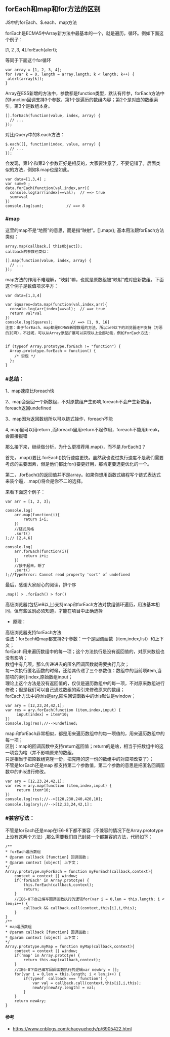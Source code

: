 ## forEach和map和for方法的区别

JS中的forEach、$.each、map方法

 
forEach是ECMA5中Array新方法中最基本的一个，就是遍历，循环。例如下面这个例子：

[1, 2 ,3, 4].forEach(alert);

等同于下面这个for循环

```
var array = [1, 2, 3, 4];
for (var k = 0, length = array.length; k < length; k++) {
 alert(array[k]);
}
```
Array在ES5新增的方法中，参数都是function类型，默认有传参，forEach方法中的function回调支持3个参数，第1个是遍历的数组内容；第2个是对应的数组索引，第3个是数组本身。

```
[].forEach(function(value, index, array) {
  // ...
});

```
对比jQuery中的$.each方法：

```
$.each([], function(index, value, array) {
  // ...
});
```

会发现，第1个和第2个参数正好是相反的，大家要注意了，不要记错了。后面类似的方法，例如$.map也是如此。

```
var data=[1,3,4] ; 
var sum=0 ;
data.forEach(function(val,index,arr){
  console.log(arr[index]==val);  // ==> true
  sum+=val            
})
console.log(sum);          // ==> 8

```
### #map

这里的map不是“地图”的意思，而是指“映射”。[].map(); 基本用法跟forEach方法类似：
```
array.map(callback,[ thisObject]);
callback的参数也类似：

[].map(function(value, index, array) {
  // ...
});

```

map方法的作用不难理解，“映射”嘛，也就是原数组被“映射”成对应新数组。下面这个例子是数值项求平方：

```
var data=[1,3,4]
 
var Squares=data.map(function(val,index,arr){
  console.log(arr[index]==val);  // ==> true
  return val*val           
})
console.log(Squares);        // ==> [1, 9, 16]
注意：由于forEach、map都是ECMA5新增数组的方法，所以ie9以下的浏览器还不支持（万恶的IE啊），不过呢，可以从Array原型扩展可以实现以上全部功能，例如forEach方法:


if (typeof Array.prototype.forEach != "function") {
  Array.prototype.forEach = function() {
    /* 实现 */
  };
}
```



 

 

### #总结：

1、map速度比foreach快

2、map会返回一个新数组，不对原数组产生影响,foreach不会产生新数组，foreach返回undefined

3、map因为返回数组所以可以链式操作，foreach不能

4, map里可以用return ,而foreach里用return不起作用，foreach不能用break，会直接报错

 

那么接下来，继续做分析，为什么更推荐用.map()，而不是.forEach()？

首先，.map()要比.forEach()执行速度更快。虽然我也说过执行速度不是我们需要考虑的主要因素，但是他们都比for()要更好用，那肯定要选更优化的一个。

第二，.forEach()的返回值并不是array。如果你想用函数式编程写个链式表达式来装个逼，.map()将会是你不二的选择。

来看下面这个例子：
```
var arr = [1, 2, 3];

console.log(
    arr.map(function(i){
        return i+i;
    })
    //链式风格
    .sort()
);// [2,4,6]

console.log(
    arr.forEach(function(i){
        return i+i;
    })
    //接不起来，断了
    .sort()
);//TypeError: Cannot read property 'sort' of undefined
```

最后，感谢大家耐心的阅读，排个序
```
.map() > .forEach() > for()
```

高级浏览器(包括ie9以上)支持map和forEach方法对数组循环遍历，用法基本相同，但有些区别必须知道，才能在项目中正确选择

* 原理：

高级浏览器支持forEach方法  
语法：forEach和map都支持2个参数：一个是回调函数（item,index,list）和上下文；  
forEach:用来遍历数组中的每一项；这个方法执行是没有返回值的，对原来数组也没有影响；  
数组中有几项，那么传递进去的匿名回调函数就需要执行几次；  
每一次执行匿名函数的时候，还给其传递了三个参数值：数组中的当前项item,当前项的索引index,原始数组input；  
理论上这个方法是没有返回值的，仅仅是遍历数组中的每一项，不对原来数组进行修改；但是我们可以自己通过数组的索引来修改原来的数组；  
forEach方法中的this是ary,匿名回调函数中的this默认是window；  
 
```
var ary = [12,23,24,42,1];
var res = ary.forEach(function (item,index,input) {
     input[index] = item*10;
})
console.log(res);//-->undefined;
```

map:和forEach非常相似，都是用来遍历数组中的每一项值的，用来遍历数组中的每一项；  
区别：map的回调函数中支持return返回值；return的是啥，相当于把数组中的这一项变为啥（并不影响原来的数组，  
只是相当于把原数组克隆一份，把克隆的这一份的数组中的对应项改变了）；  
不管是forEach还是map 都支持第二个参数值，第二个参数的意思是把匿名回调函数中的this进行修改。  

```
var ary = [12,23,24,42,1];
var res = ary.map(function (item,index,input) {
     return item*10;
})
console.log(res);//-->[120,230,240,420,10];
console.log(ary);//-->[12,23,24,42,1]；
```

### #兼容写法：
不管是forEach还是map在IE6-8下都不兼容（不兼容的情况下在Array.prototype上没有这两个方法）,那么需要我们自己封装一个都兼容的方法，代码如下：

```
/**
* forEach遍历数组
* @param callback [function] 回调函数；
* @param context [object] 上下文；
*/
Array.prototype.myForEach = function myForEach(callback,context){
    context = context || window;
    if('forEach' in Array.prototye) {
        this.forEach(callback,context);
        return;
    }
    //IE6-8下自己编写回调函数执行的逻辑for(var i = 0,len = this.length; i < len;i++) {
        callback && callback.call(context,this[i],i,this);
    }
}
/**
* map遍历数组
* @param callback [function] 回调函数；
* @param context [object] 上下文；
*/
Array.prototype.myMap = function myMap(callback,context){
    context = context || window;
    if('map' in Array.prototye) {
        return this.map(callback,context);
    }
    //IE6-8下自己编写回调函数执行的逻辑var newAry = [];
    for(var i = 0,len = this.length; i < len;i++) {
        if(typeof  callback === 'function') {
            var val = callback.call(context,this[i],i,this);
            newAry[newAry.length] = val;
        }
    }
    return newAry;
}
```

#### 参考
* https://www.cnblogs.com/chaoyuehedy/p/6905422.html

